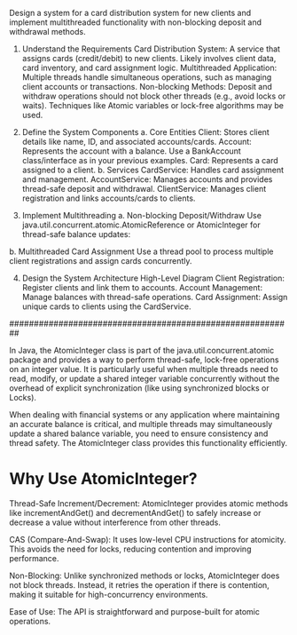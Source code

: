 Design a system for a card distribution system for new clients and implement multithreaded functionality 
with non-blocking deposit and withdrawal methods.

1. Understand the Requirements
Card Distribution System:
  A service that assigns cards (credit/debit) to new clients.
Likely involves client data, card inventory, and card assignment logic.
Multithreaded Application:
  Multiple threads handle simultaneous operations, such as managing client accounts or transactions.
Non-blocking Methods:
  Deposit and withdraw operations should not block other threads (e.g., avoid locks or waits). Techniques like Atomic variables or lock-free algorithms may be used.

2. Define the System Components
a. Core Entities
Client:
  Stores client details like name, ID, and associated accounts/cards.
Account:
  Represents the account with a balance. Use a BankAccount class/interface as in your previous examples.
Card:
  Represents a card assigned to a client.
b. Services
CardService:
  Handles card assignment and management.
AccountService:
  Manages accounts and provides thread-safe deposit and withdrawal.
ClientService:
  Manages client registration and links accounts/cards to clients.

3. Implement Multithreading
a. Non-blocking Deposit/Withdraw
Use java.util.concurrent.atomic.AtomicReference or AtomicInteger for thread-safe balance updates:

b. Multithreaded Card Assignment
Use a thread pool to process multiple client registrations and assign cards concurrently.

4. Design the System Architecture
High-Level Diagram
Client Registration:
  Register clients and link them to accounts.
Account Management:
  Manage balances with thread-safe operations.
Card Assignment:
  Assign unique cards to clients using the CardService.

##########################################################

In Java, the AtomicInteger class is part of the java.util.concurrent.atomic package 
and provides a way to perform thread-safe, lock-free operations on an integer value. 
It is particularly useful when multiple threads need to read, modify, or update a 
shared integer variable concurrently without the overhead of explicit synchronization 
(like using synchronized blocks or Locks).

When dealing with financial systems or any application where maintaining an accurate balance is 
critical, and multiple threads may simultaneously update a shared balance variable, you need to 
ensure consistency and thread safety. The AtomicInteger class provides this functionality efficiently.

# Why Use AtomicInteger?

Thread-Safe Increment/Decrement: AtomicInteger provides atomic methods like incrementAndGet() and decrementAndGet() to safely increase or decrease a value without interference from other threads.

CAS (Compare-And-Swap): It uses low-level CPU instructions for atomicity. This avoids the need for locks, reducing contention and improving performance.

Non-Blocking: Unlike synchronized methods or locks, AtomicInteger does not block threads. Instead, it retries the operation if there is contention, making it suitable for high-concurrency environments.

Ease of Use: The API is straightforward and purpose-built for atomic operations.

